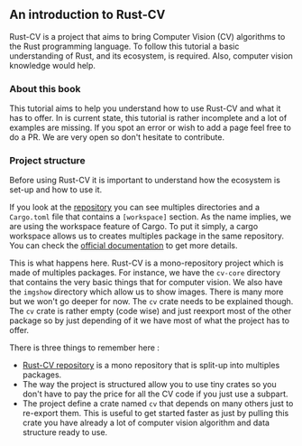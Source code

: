 ## An introduction to Rust-CV

Rust-CV is a project that aims to bring Computer Vision (CV) algorithms to the Rust programming language. To follow this tutorial a basic understanding of Rust, and its ecosystem, is required. Also, computer vision knowledge would help.

### About this book

This tutorial aims to help you understand how to use Rust-CV and what it has to offer. In is current state, this tutorial is rather incomplete and a lot of examples are missing. If you spot an error or wish to add a page feel free to do a PR. We are very open so don't hesitate to contribute.

### Project structure

Before using Rust-CV it is important to understand how the ecosystem is set-up and how to use it.

If you look at the [repository](https://github.com/rust-cv/cv) you can see multiples directories and a `Cargo.toml` file that contains a `[workspace]` section. As the name implies, we are using the workspace feature of Cargo. To put it simply, a cargo workspace allows us to creates multiples package in the same repository. 
You can check the [official documentation](https://doc.rust-lang.org/book/ch14-03-cargo-workspaces.html) to get more details.

This is what happens here. Rust-CV is a mono-repository project which is made of multiples packages. For instance, we have the `cv-core` directory that contains the very basic things that for computer vision. We also have the `imgshow` directory which allow us to show images. There is many more but we won't go deeper for now. The `cv` crate needs to be explained though. The `cv` crate is rather empty (code wise) and just reexport most of the other package so by just depending of it we have most of what the project has to offer.

There is three things to remember here :
* [Rust-CV repository](https://github.com/rust-cv/cv) is a mono repository that is split-up into multiples packages.
* The way the project is structured allow you to use tiny crates so you don't have to pay the price for all the CV code if you just use a subpart. 
* The project define a crate named `cv` that depends on many others just to re-export them. This is useful to get started faster as just by pulling this crate you have already a lot of computer vision algorithm and data structure ready to use.